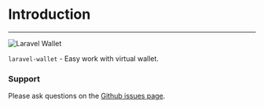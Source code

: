 # Introduction

---

![Laravel Wallet](https://user-images.githubusercontent.com/5111255/48687709-a7c2fa00-ebd3-11e8-8714-c4f3efe93f02.png)

`laravel-wallet` - Easy work with virtual wallet.

### Support

Please ask questions on the [Github issues page](https://github.com/bavix/laravel-wallet/issues).

